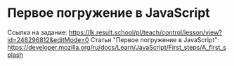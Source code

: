 # Первое погружение в JavaScript

Ссылка на задание: https://lk.result.school/pl/teach/control/lesson/view?id=248296812&editMode=0
Статья "Первое погружение в JavaScript": https://developer.mozilla.org/ru/docs/Learn/JavaScript/First_steps/A_first_splash 
